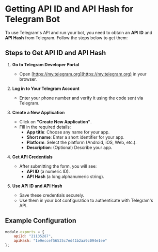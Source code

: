 # Getting API ID and API Hash for Telegram Bot

To use Telegram's API and run your bot, you need to obtain an **API ID** and **API Hash** from Telegram. Follow the steps below to get them:

## Steps to Get API ID and API Hash

1. **Go to Telegram Developer Portal**  
   - Open [https://my.telegram.org](https://my.telegram.org) in your browser.

2. **Log in to Your Telegram Account**  
   - Enter your phone number and verify it using the code sent via Telegram.

3. **Create a New Application**  
   - Click on **"Create New Application"**.
   - Fill in the required details:
     - **App title**: Choose any name for your app.
     - **Short name**: Enter a short identifier for your app.
     - **Platform**: Select the platform (Android, iOS, Web, etc.).
     - **Description**: (Optional) Describe your app.

4. **Get API Credentials**  
   - After submitting the form, you will see:
     - **API ID** (a numeric ID).
     - **API Hash** (a long alphanumeric string).

5. **Use API ID and API Hash**  
   - Save these credentials securely.
   - Use them in your bot configuration to authenticate with Telegram's API.

## Example Configuration
```js
module.exports = {
    apiId: "21135287",
    apiHash: "1e9eccef56525c7ed41b2aa9c094e1ee"
};
